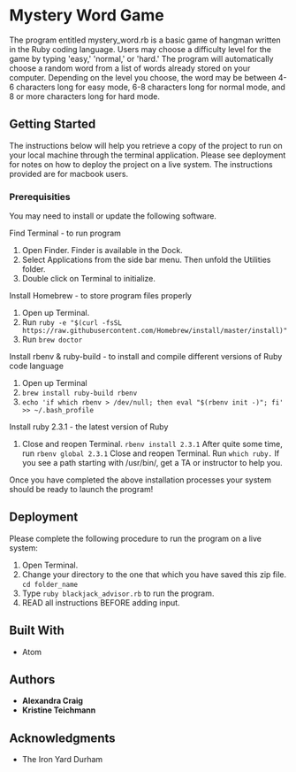 # Mystery Word Game

The program entitled mystery_word.rb is a basic game of hangman written in the Ruby coding language.  Users may choose a difficulty level for the game by typing 'easy,' 'normal,' or 'hard.'  The program will automatically choose a random word from a list of words already stored on your computer.  Depending on the level you choose, the word may be between 4-6 characters long for easy mode, 6-8 characters long for normal mode, and 8 or more characters long for hard mode.

## Getting Started

The instructions below will help you retrieve a copy of the project to run on your local machine through the terminal application. Please see deployment for notes on how to deploy the project on a live system.  The instructions provided are for macbook users.

### Prerequisities

You may need to install or update the following software.

Find Terminal - to run program
1. Open Finder. Finder is available in the Dock.
2. Select Applications from the side bar menu.  Then unfold the Utilities folder.
3. Double click on Terminal to initialize.

Install Homebrew - to store program files properly
1. Open up Terminal.
2. Run ```ruby -e "$(curl -fsSL https://raw.githubusercontent.com/Homebrew/install/master/install)"```
3. Run ```brew doctor```

Install rbenv & ruby-build - to install and compile different versions of Ruby code language

1. Open up Terminal
2. ```brew install ruby-build rbenv```
3. ```echo 'if which rbenv > /dev/null; then eval "$(rbenv init -)"; fi' >> ~/.bash_profile```

Install ruby 2.3.1 - the latest version of Ruby
1. Close and reopen Terminal.
``rbenv install 2.3.1``
After quite some time, run
``rbenv global 2.3.1``
Close and reopen Terminal.
Run ```which ruby.``` If you see a path starting with /usr/bin/, get a TA or instructor to help you.

Once you have completed the above installation processes your system should be ready to launch the program!

## Deployment

Please complete the following procedure to run the program on a live system:
  1. Open Terminal.
  2. Change your directory to the one that which you have saved this zip file.
  `cd folder_name`
  3. Type `ruby blackjack_advisor.rb` to run the program.
  4. READ all instructions BEFORE adding input.
  
## Built With

* Atom

## Authors

* **Alexandra Craig**
* **Kristine Teichmann**

## Acknowledgments

* The Iron Yard Durham
